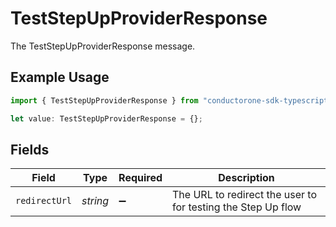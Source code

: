 # TestStepUpProviderResponse

The TestStepUpProviderResponse message.

## Example Usage

```typescript
import { TestStepUpProviderResponse } from "conductorone-sdk-typescript/sdk/models/shared";

let value: TestStepUpProviderResponse = {};
```

## Fields

| Field                                                        | Type                                                         | Required                                                     | Description                                                  |
| ------------------------------------------------------------ | ------------------------------------------------------------ | ------------------------------------------------------------ | ------------------------------------------------------------ |
| `redirectUrl`                                                | *string*                                                     | :heavy_minus_sign:                                           | The URL to redirect the user to for testing the Step Up flow |